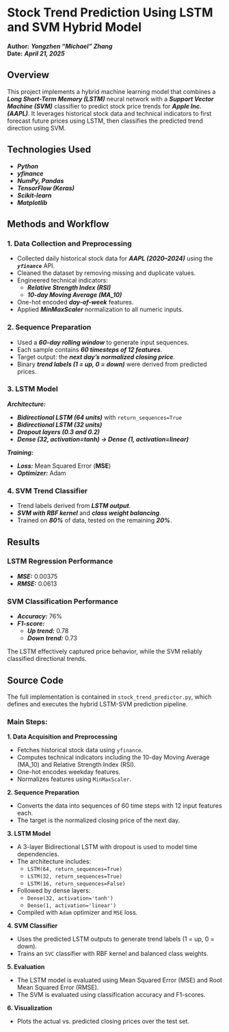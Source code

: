 # Stock Trend Prediction Using LSTM and SVM Hybrid Model

**Author:** ***Yongzhen “Michael” Zhang***  
**Date:** ***April 21, 2025***

## Overview

This project implements a hybrid machine learning model that combines a ***Long Short-Term Memory (LSTM)*** neural network with a ***Support Vector Machine (SVM)*** classifier to predict stock price trends for ***Apple Inc. (AAPL)***. It leverages historical stock data and technical indicators to first forecast future prices using LSTM, then classifies the predicted trend direction using SVM.

## Technologies Used

- ***Python***
- ***yfinance***
- ***NumPy, Pandas***
- ***TensorFlow (Keras)***
- ***Scikit-learn***
- ***Matplotlib***

## Methods and Workflow

### 1. Data Collection and Preprocessing

- Collected daily historical stock data for ***AAPL (2020–2024)*** using the ***`yfinance`*** API.
- Cleaned the dataset by removing missing and duplicate values.
- Engineered technical indicators:
  - ***Relative Strength Index (RSI)***
  - ***10-day Moving Average (MA_10)***
- One-hot encoded ***day-of-week*** features.
- Applied ***MinMaxScaler*** normalization to all numeric inputs.

### 2. Sequence Preparation

- Used a ***60-day rolling window*** to generate input sequences.
- Each sample contains ***60 timesteps of 12 features***.
- Target output: the ***next day’s normalized closing price***.
- Binary ***trend labels (1 = up, 0 = down)*** were derived from predicted prices.

### 3. LSTM Model

***Architecture:***
- ***Bidirectional LSTM (64 units)*** with `return_sequences=True`
- ***Bidirectional LSTM (32 units)***
- ***Dropout layers (0.3 and 0.2)***
- ***Dense (32, activation=tanh) → Dense (1, activation=linear)***

***Training:***
- ***Loss:*** Mean Squared Error (**MSE**)
- ***Optimizer:*** Adam

### 4. SVM Trend Classifier

- Trend labels derived from ***LSTM output***.
- ***SVM with RBF kernel*** and ***class weight balancing***.
- Trained on ***80%*** of data, tested on the remaining ***20%***.

## Results

### LSTM Regression Performance

- ***MSE:*** 0.00375
- ***RMSE:*** 0.0613

### SVM Classification Performance

- ***Accuracy:*** 76%
- ***F1-score:***
  - ***Up trend:*** 0.78
  - ***Down trend:*** 0.73

The LSTM effectively captured price behavior, while the SVM reliably classified directional trends.

## Source Code

The full implementation is contained in `stock_trend_predictor.py`, which defines and executes the hybrid LSTM-SVM prediction pipeline.

### Main Steps:

**1. Data Acquisition and Preprocessing**
- Fetches historical stock data using `yfinance`.
- Computes technical indicators including the 10-day Moving Average (MA_10) and Relative Strength Index (RSI).
- One-hot encodes weekday features.
- Normalizes features using `MinMaxScaler`.

**2. Sequence Preparation**
- Converts the data into sequences of 60 time steps with 12 input features each.
- The target is the normalized closing price of the next day.

**3. LSTM Model**
- A 3-layer Bidirectional LSTM with dropout is used to model time dependencies.
- The architecture includes:
  - `LSTM(64, return_sequences=True)`
  - `LSTM(32, return_sequences=True)`
  - `LSTM(16, return_sequences=False)`
- Followed by dense layers:
  - `Dense(32, activation='tanh')`
  - `Dense(1, activation='linear')`
- Compiled with `Adam` optimizer and `MSE` loss.

**4. SVM Classifier**
- Uses the predicted LSTM outputs to generate trend labels (1 = up, 0 = down).
- Trains an `SVC` classifier with RBF kernel and balanced class weights.

**5. Evaluation**
- The LSTM model is evaluated using Mean Squared Error (MSE) and Root Mean Squared Error (RMSE).
- The SVM is evaluated using classification accuracy and F1-scores.

**6. Visualization**
- Plots the actual vs. predicted closing prices over the test set.


